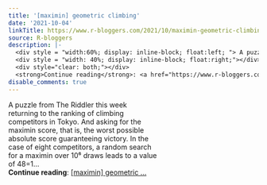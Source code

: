 ```yaml
---
title: '[maximin] geometric climbing'
date: '2021-10-04'
linkTitle: https://www.r-bloggers.com/2021/10/maximin-geometric-climbing/
source: R-bloggers
description: |-
  <div style = "width:60%; display: inline-block; float:left; "> A puzzle from The Riddler this week returning to the ranking of climbing competitors in Tokyo. And asking for the maximin score, that is, the worst possible absolute score guaranteeing victory. In the case of eight competitors, a random search for a maximin over 10⁶ draws leads to a value of 48=1...</div>
  <div style = "width: 40%; display: inline-block; float:right;"></div>
  <div style="clear: both;"></div>
  <strong>Continue reading</strong>: <a href="https://www.r-bloggers.com/2021/10/maximin-geometric-climbing/">[maximin] geometric ...
disable_comments: true
---
```

<div style = "width:60%; display: inline-block; float:left; "> A puzzle from The Riddler this week returning to the ranking of climbing competitors in Tokyo. And asking for the maximin score, that is, the worst possible absolute score guaranteeing victory. In the case of eight competitors, a random search for a maximin over 10⁶ draws leads to a value of 48=1...</div>
<div style = "width: 40%; display: inline-block; float:right;"></div>
<div style="clear: both;"></div>
<strong>Continue reading</strong>: <a href="https://www.r-bloggers.com/2021/10/maximin-geometric-climbing/">[maximin] geometric ...